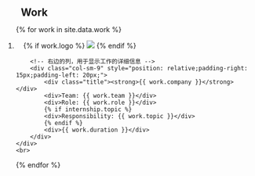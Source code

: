
<div class="publications">
<ol class="bibliography">

<h2 style="margin:0 10px 0;">Work</h2>

{% for work in site.data.work %}
<li>
    <div class="pub-row">
        <!-- 左边的列，用于显示公司图标 -->
        <div class="col-sm-3" style="position: relative;padding-right: 15px;padding-left: 15px;">
            {% if work.logo %} 
            <img src="{{ work.logo }}" class="teaserwork img-fluid z-depth-1" style="width=100;height=40%;">
            {% endif %}
        </div>

        <!-- 右边的列，用于显示工作的详细信息 -->
        <div class="col-sm-9" style="position: relative;padding-right: 15px;padding-left: 20px;">
            <div class="title"><strong>{{ work.company }}</strong></div>
            <div>Team: {{ work.team }}</div>
            <div>Role: {{ work.role }}</div>
            {% if internship.topic %}
            <div>Responsibility: {{ work.topic }}</div>
            {% endif %}
            <div>{{ work.duration }}</div>
        </div>
    </div>
    <br>
</li>
{% endfor %}


</ol>
</div>
